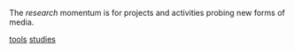 The *research* momentum is for projects and activities probing new forms of media.

[tools](#tools)
[studies](#studies)
